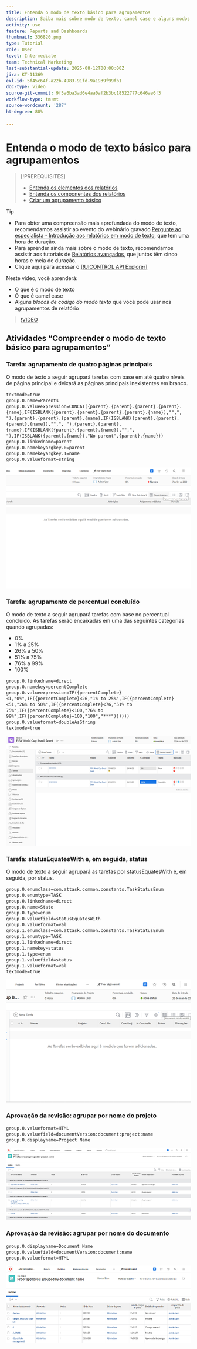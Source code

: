 ```yaml
---
title: Entenda o modo de texto básico para agrupamentos
description: Saiba mais sobre modo de texto, camel case e alguns modos de texto básicos que você pode usar nos agrupamentos de relatório no Workfront.
activity: use
feature: Reports and Dashboards
thumbnail: 336820.png
type: Tutorial
role: User
level: Intermediate
team: Technical Marketing
last-substantial-update: 2025-08-12T00:00:00Z
jira: KT-11369
exl-id: 5f45c64f-a22b-4983-91fd-9a1939f99fb1
doc-type: video
source-git-commit: 9f5a6ba3ad6e4aa0af2b3bc18522777c646ae6f3
workflow-type: tm+mt
source-wordcount: '287'
ht-degree: 88%

---
```


# Entenda o modo de texto básico para agrupamentos

>[!PREREQUISITES]
>
>* [Entenda os elementos dos relatórios](https://experienceleague.adobe.com/docs/workfront-learn/tutorials-workfront/reporting/basic-reporting/reporting-elements.html?lang=pt-BR)
>* [Entenda os componentes dos relatórios](https://experienceleague.adobe.com/docs/workfront-learn/tutorials-workfront/reporting/basic-reporting/reporting-components.html?lang=pt-BR)
>* [Criar um agrupamento básico](https://experienceleague.adobe.com/docs/workfront-learn/tutorials-workfront/reporting/basic-reporting/create-a-basic-grouping.html?lang=pt-BR)


>[!TIP]
>
>* Para obter uma compreensão mais aprofundada do modo de texto, recomendamos assistir ao evento do webinário gravado [Pergunte ao especialista - Introdução aos relatórios em modo de texto](https://experienceleague.adobe.com/en/docs/events/classics/reporting-and-dashboards/introduction-to-text-mode-reporting), que tem uma hora de duração.
>* Para aprender ainda mais sobre o modo de texto, recomendamos assistir aos tutoriais de [Relatórios avançados](https://experienceleague.adobe.com/docs/workfront-learn/tutorials-workfront/reporting/advanced-reporting/welcome-to-advanced-reporting.html?lang=pt-BR), que juntos têm cinco horas e meia de duração.
>* Clique aqui para acessar o [[!UICONTROL API Explorer]](https://developer.adobe.com/workfront/api-explorer/)

Neste vídeo, você aprenderá:

* O que é o modo de texto
* O que é camel case
* Alguns _blocos de código do modo texto_ que você pode usar nos agrupamentos de relatório

>[!VIDEO](https://video.tv.adobe.com/v/3410641/?quality=12&learn=on)

## Atividades “Compreender o modo de texto básico para agrupamentos”

### Tarefa: agrupamento de quatro páginas principais

O modo de texto a seguir agrupará tarefas com base em até quatro níveis de página principal e deixará as páginas principais inexistentes em branco.

```
textmode=true
group.0.name=Parents
group.0.valueexpression=CONCAT({parent}.{parent}.{parent}.{parent}.{name},IF(ISBLANK({parent}.{parent}.{parent}.{parent}.{name}),"",", "),{parent}.{parent}.{parent}.{name},IF(ISBLANK({parent}.{parent}.{parent}.{name}),"",", "),{parent}.{parent}.{name},IF(ISBLANK({parent}.{parent}.{name}),"",", "),IF(ISBLANK({parent}.{name}),"No parent",{parent}.{name}))
group.0.linkedname=parent
group.0.namekeyargkey.0=parent
group.0.namekeyargkey.1=name
group.0.valueformat=string
```

![Uma imagem de tela mostrando tarefas do projeto agrupadas em quatro páginas principais](assets/4-parents-grouping.png)


### Tarefa: agrupamento de percentual concluído

O modo de texto a seguir agrupará tarefas com base no percentual concluído. As tarefas serão encaixadas em uma das seguintes categorias quando agrupadas:

* 0%
* 1% a 25%
* 26% a 50%
* 51% a 75%
* 76% a 99%
* 100%

```
group.0.linkedname=direct
group.0.namekey=percentComplete
group.0.valueexpression=IF({percentComplete}<1,"0%",IF({percentComplete}<26,"1% to 25%",IF({percentComplete}<51,"26% to 50%",IF({percentComplete}<76,"51% to 75%",IF({percentComplete}<100,"76% to 99%",IF({percentComplete}=100,"100","***"))))))
group.0.valueformat=doubleAsString
textmode=true
```

![Uma imagem de tela mostrando as tarefas do projeto agrupadas por percentual concluído](assets/percent-complete-grouping.png)

### Tarefa: statusEquatesWith e, em seguida, status

O modo de texto a seguir agrupará as tarefas por statusEquatesWith e, em seguida, por status.

```
group.0.enumclass=com.attask.common.constants.TaskStatusEnum
group.0.enumtype=TASK
group.0.linkedname=direct
group.0.name=State
group.0.type=enum
group.0.valuefield=statusEquatesWith
group.0.valueformat=val
group.1.enumclass=com.attask.common.constants.TaskStatusEnum
group.1.enumtype=TASK
group.1.linkedname=direct
group.1.namekey=status
group.1.type=enum
group.1.valuefield=status
group.1.valueformat=val
textmode=true
```

![Uma imagem de tela mostrando as tarefas do projeto agrupadas por statusEquatesWith](assets/status-equates-with.png)


### Aprovação da revisão: agrupar por nome do projeto

```
group.0.valueformat=HTML
group.0.valuefield=documentVersion:document:project:name
group.0.displayname=Project Name
```

![Uma imagem de tela mostrando aprovações de revisões agrupadas por nome do projeto](assets/proof-approvals-grouped-by-project-name.png)


### Aprovação da revisão: agrupar por nome do documento

```
group.0.displayname=Document Name
group.0.valuefield=documentVersion:document:name
group.0.valueformat=HTML
```

![Uma imagem de tela mostrando aprovações de revisões agrupadas por nome do projeto](assets/proof-approvals-grouped-by-doc-name.png)

